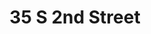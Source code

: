 ---
title: 35 S 2nd Street
address: 35 S Second St, San Jose, CA 95113
developer: Westbank
municipality: San Jose
units: 768
phase: Under Review
permits:
    H24-050:
        status: Under Review
        initial_date: 2024-08-26
        final_date: None
        apn: [46722121]
        address: 35 S Second St, San Jose, CA 95113
        description: "Site development permit to allow two development options: Option A to allow the construction of a 21-story mixed residential and commercial building as approved under H20-037; Option B to allow the construction of two 27~28-story mixed residential and commercial buildings with 10,697 square feet of ground floor retail space and 768 residential units, and five levels of underground parking and loading on an approximately 1.25-gross acre site."
        names: Project Fountain Alley LLC; Westbank
geometry: [37.335659648879975, -121.88905272331687]
published: True
---